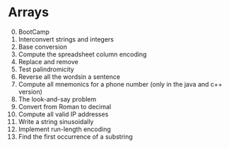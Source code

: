 # Arrays

0. BootCamp
1. Interconvert strings and integers
2. Base conversion
3. Compute the spreadsheet column encoding
4. Replace and remove
5. Test palindromicity
6. Reverse all the wordsin a sentence
7. Compute all mnemonics for a phone number (only in the java and c++ version)
8. The look-and-say problem
9. Convert from Roman to decimal
10. Compute all valid IP addresses
11. Write a string sinusoidally
12. Implement run-length encoding
13. Find the first occurrence of a substring